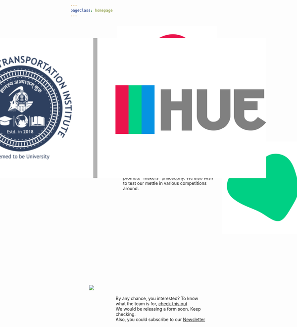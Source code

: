```yaml
---
pageClass: homepage
---
```


 <div class="hero grid-container-img">
 <!-- <img src="images/cover.jpg" style="width:100%;min-height:20vh;margin:0;height:40vh;"> -->
 <img class="blob" src="./images/red.svg" width=20px style="width:auto;min-height:10vh;margin:0;height:auto;max-height:30vh;">
 <img src="./images/comboLogo.png" style="width:auto;min-height:10vh;max-height:15vh;margin-top:40px;height:auto;right:100px;position:absolute;">
 </div>

<div class="mainContent grid-container">
<div>
<h1>Heya Makers!</h1>
<div style="top:100px;width: 300px;">
<p>
HUE is aimed to be a makerspace at NRTI, to promote "makers" philosophy. 
We also wish to test our mettle in various competitions around. 

</p>
</div>

</div>
<div>
<img class="blob" src="./images/blob-shape.svg" width=300px>
</div>
</div>
</div>

<div class = "grid-container">
<div style="padding:50px;">
<img src="./images/team.gif" width="600px">
</div>
<div style="width: 300px;padding-top: 70px;"> 
<p>
By any chance, you interested? 
To know what the team is for, <a href="/hueloop/">check this out</a>
<br>
We would be releasing a form soon.
Keep checking. 
<br>
Also, you could subscribe to our <a href="http://eepurl.com/gXc91v">Newsletter</a></p>
</div>
</div>

<style>
.mainContent{
    margin: 4rem 10rem;
}

.grid-container {
  display: grid;
  grid-template: 350px / auto 480px;
  grid-gap: 20px;
  padding: 10px;
}

.grid-container > div {
  padding: 20px 0;
}

.grid-container-img{
  display: grid;
  grid-template: 270px / auto auto;
  grid-gap: 20px;
  padding: 10px;
  padding-left:150px;
}


@media only screen and (max-width: 600px) {
    .mainContent{
    margin:2rem 0;
}
    .grid-container {
  display: grid;
  grid-template: 150px / auto ;
  grid-gap: 0px;
  padding: 0px;
}

.grid-container > div {
  padding: 0 0;
  margin: 0;
}
.grid-container-img{
  display: grid;
  grid-template: 180px / auto;
  grid-gap: 20px;
  padding: 15%;
}
}
</style>



